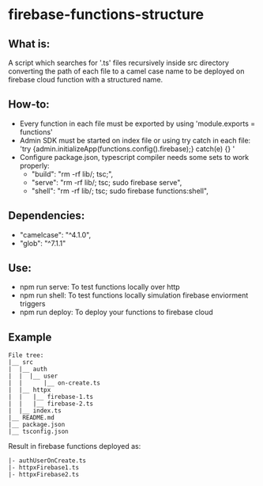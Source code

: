 # firebase-functions-structure

## What is:
 A script which searches for '.ts' files recursively inside src directory 
 converting the path of each file to a camel case name to be deployed on 
 firebase cloud function with a structured name.
 
## How-to:
 - Every function in each file must be exported by using 'module.exports = functions'
 - Admin SDK must be started on index file or using try catch in each file: 'try {admin.initializeApp(functions.config().firebase);} catch(e) {} '
 - Configure package.json, typescript compiler needs some sets to work properly:
    * "build": "rm -rf lib/; tsc;",
    * "serve": "rm -rf lib/; tsc; sudo firebase serve",
    * "shell": "rm -rf lib/; tsc; sudo firebase functions:shell",

## Dependencies:
  - "camelcase": "^4.1.0",
  - "glob": "^7.1.1"
 
## Use:
  - npm run serve: To test functions locally over http
  - npm run shell: To test functions locally simulation firebase enviorment triggers
  - npm run deploy: To deploy your functions to firebase cloud

## Example
```
File tree:
|__ src
|  |__ auth
|  |  |__ user
|  |      |__ on-create.ts
|  |__ httpx
|  |   |__ firebase-1.ts
|  |   |__ firebase-2.ts
|  |__ index.ts
|__ README.md
|__ package.json
|__ tsconfig.json

```
Result in firebase functions deployed as:

```
|- authUserOnCreate.ts
|- httpxFirebase1.ts
|- httpxFirebase2.ts

```
